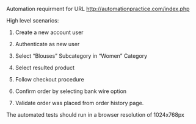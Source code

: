 Automation requirment for URL http://automationpractice.com/index.php 

High level scenarios:

1. Create a new account user

2. Authenticate as new user

3. Select “Blouses” Subcategory in “Women” Category

4. Select resulted product

5. Follow checkout procedure

6. Confirm order by selecting bank wire option

7. Validate order was placed from order history page.

The automated tests should run in a browser resolution of 1024x768px
